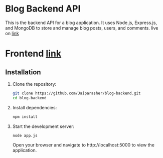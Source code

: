 # Blog Backend API

This is the backend API for a blog application. It uses Node.js, Express.js, and MongoDB to store and manage blog posts, users, and comments. 
live on [link](https://blogassingment.netlify.app/)

# Frontend [link](https://github.com/Jaiparasher/blog-frontend)


## Installation

1. Clone the repository:

   ```bash
   git clone https://github.com/Jaiparasher/blog-backend.git
   cd blog-backend
   ```

2. Install dependencies:

   ```bash
   npm install
   ```
3. Start the development server:

   ```bash
   node app.js
   ```
   Open your browser and navigate to http://localhost:5000 to view the application.


